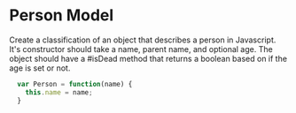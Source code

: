 # Person Model

Create a classification of an object that describes a person in Javascript. It's constructor should take a name, parent name, and optional age. The object should have a #isDead method that returns a boolean based on if the age is set or not. 

```javascript
  var Person = function(name) {
    this.name = name;
  }
```
